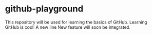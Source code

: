 # github-playground
This repository will be used for learning the basics of GitHub.
Learning GitHub is cool!
A new line
New feature will soon be integrated.
